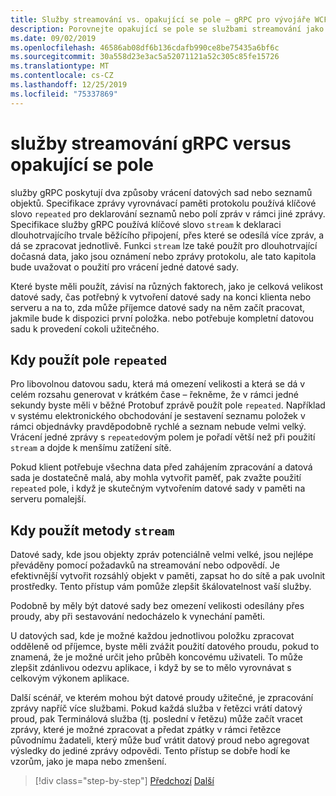 ```yaml
---
title: Služby streamování vs. opakující se pole – gRPC pro vývojáře WCF
description: Porovnejte opakující se pole se službami streamování jako způsoby předávání kolekcí dat pomocí gRPC.
ms.date: 09/02/2019
ms.openlocfilehash: 46586ab08df6b136cdafb990ce8be75435a6bf6c
ms.sourcegitcommit: 30a558d23e3ac5a52071121a52c305c85fe15726
ms.translationtype: MT
ms.contentlocale: cs-CZ
ms.lasthandoff: 12/25/2019
ms.locfileid: "75337869"
---
```

# <a name="grpc-streaming-services-versus-repeated-fields"></a>služby streamování gRPC versus opakující se pole

služby gRPC poskytují dva způsoby vrácení datových sad nebo seznamů objektů. Specifikace zprávy vyrovnávací paměti protokolu používá klíčové slovo `repeated` pro deklarování seznamů nebo polí zpráv v rámci jiné zprávy. Specifikace služby gRPC používá klíčové slovo `stream` k deklaraci dlouhotrvajícího trvale běžícího připojení, přes které se odesílá více zpráv, a dá se zpracovat jednotlivě. Funkci `stream` lze také použít pro dlouhotrvající dočasná data, jako jsou oznámení nebo zprávy protokolu, ale tato kapitola bude uvažovat o použití pro vrácení jedné datové sady.

Které byste měli použít, závisí na různých faktorech, jako je celková velikost datové sady, čas potřebný k vytvoření datové sady na konci klienta nebo serveru a na to, zda může příjemce datové sady na něm začít pracovat, jakmile bude k dispozici první položka. nebo potřebuje kompletní datovou sadu k provedení cokoli užitečného.

## <a name="when-to-use-repeated-fields"></a>Kdy použít pole `repeated`

Pro libovolnou datovou sadu, která má omezení velikosti a která se dá v celém rozsahu generovat v krátkém čase – řekněme, že v rámci jedné sekundy byste měli v běžné Protobuf zprávě použít pole `repeated`. Například v systému elektronického obchodování je sestavení seznamu položek v rámci objednávky pravděpodobně rychlé a seznam nebude velmi velký. Vrácení jedné zprávy s `repeated`ovým polem je pořadí větší než při použití `stream` a dojde k menšímu zatížení sítě.

Pokud klient potřebuje všechna data před zahájením zpracování a datová sada je dostatečně malá, aby mohla vytvořit paměť, pak zvažte použití `repeated` pole, i když je skutečným vytvořením datové sady v paměti na serveru pomalejší.

## <a name="when-to-use-stream-methods"></a>Kdy použít metody `stream`

Datové sady, kde jsou objekty zpráv potenciálně velmi velké, jsou nejlépe převáděny pomocí požadavků na streamování nebo odpovědí. Je efektivnější vytvořit rozsáhlý objekt v paměti, zapsat ho do sítě a pak uvolnit prostředky. Tento přístup vám pomůže zlepšit škálovatelnost vaší služby.

Podobně by měly být datové sady bez omezení velikosti odesílány přes proudy, aby při sestavování nedocházelo k vynechání paměti.

U datových sad, kde je možné každou jednotlivou položku zpracovat odděleně od příjemce, byste měli zvážit použití datového proudu, pokud to znamená, že je možné určit jeho průběh koncovému uživateli. To může zlepšit zdánlivou odezvu aplikace, i když by se to mělo vyrovnávat s celkovým výkonem aplikace.

Další scénář, ve kterém mohou být datové proudy užitečné, je zpracování zprávy napříč více službami. Pokud každá služba v řetězci vrátí datový proud, pak Terminálová služba (tj. poslední v řetězu) může začít vracet zprávy, které je možné zpracovat a předat zpátky v rámci řetězce původnímu žadateli, který může buď vrátit datový proud nebo agregovat výsledky do jediné zprávy odpovědi. Tento přístup se dobře hodí ke vzorům, jako je mapa nebo zmenšení.

>[!div class="step-by-step"]
>[Předchozí](migrate-duplex-services.md)
>[Další](client-libraries.md)
